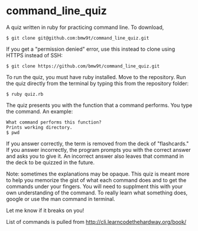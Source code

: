 command_line_quiz
=================

A quiz written in ruby for practicing command line. To download, 

```
$ git clone git@github.com:bmw9t/command_line_quiz.git
```
If you get a "permission denied" error, use this instead to clone using HTTPS instead of SSH:

```
$ git clone https://github.com/bmw9t/command_line_quiz.git
```

To run the quiz, you must have ruby installed. Move to the repository. Run the quiz directly from the terminal by typing this from the repository folder:

```
$ ruby quiz.rb
```

The quiz presents you with the function that a command performs. You type the command. An example:

```
What command performs this function?
Prints working directory.
$ pwd
```

If you answer correctly, the term is removed from the deck of "flashcards." If you answer incorrectly, the program prompts you with the correct answer and asks you to give it. An incorrect answer also leaves that command in the deck to be quizzed in the future.

Note: sometimes the explanations may be opaque. This quiz is meant more to help you memorize the gist of what each command does and to get the commands under your fingers. You will need to supplment this with your own understanding of the command. To really learn what something does, google or use the man command in terminal.

Let me know if it breaks on you!

List of commands is pulled from http://cli.learncodethehardway.org/book/
